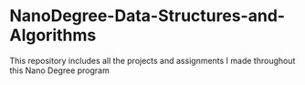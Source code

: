 # NanoDegree-Data-Structures-and-Algorithms
This repository includes all the projects and assignments I made throughout this Nano Degree program 
